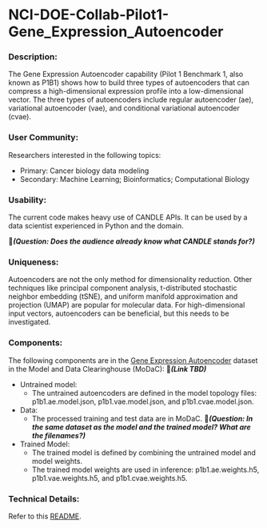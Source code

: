 # NCI-DOE-Collab-Pilot1-Gene_Expression_Autoencoder

### Description:
The Gene Expression Autoencoder capability (Pilot 1 Benchmark 1, also known as P1B1) shows how to build three types of autoencoders that can compress a high-dimensional expression profile into a low-dimensional vector. The three types of autoencoders include regular autoencoder (ae), variational autoencoder (vae), and conditional variational autoencoder (cvae).

### User Community:
Researchers interested in the following topics:
* Primary: Cancer biology data modeling
* Secondary: Machine Learning; Bioinformatics; Computational Biology

### Usability:	
The current code makes heavy use of CANDLE APIs. It can be used by a data scientist experienced in Python and the domain. 

&#x1F534;_**(Question: Does the audience already know what CANDLE stands for?)**_ 

### Uniqueness:	
Autoencoders are not the only method for dimensionality reduction. Other techniques like principal component analysis, t-distributed stochastic neighbor embedding (tSNE), and uniform manifold approximation and projection (UMAP) are popular for molecular data. For high-dimensional input vectors, autoencoders can be beneficial, but this needs to be investigated.

### Components:	
The following components are in the [Gene Expression Autoencoder](https://modac.cancer.gov/searchTab?dme_data_id=) dataset in the Model and Data Clearinghouse (MoDaC):
&#x1F534;_**(Link TBD)**_
* Untrained model: 
  * The untrained autoencoders are defined in the model topology files: p1b1.ae.model.json, p1b1.vae.model.json, and p1b1.cvae.model.json.
* Data:
  * The processed training and test data are in MoDaC. &#x1F534;_**(Question: In the same dataset as the model and the trained model? What are the filenames?)**_
* Trained Model:
  * The trained model is defined by combining the untrained model and model weights.
  * The trained model weights are used in inference: p1b1.ae.weights.h5, p1b1.vae.weights.h5, and p1b1.cvae.weights.h5.

### Technical Details:
Refer to this [README](./Pilot1/P1B1/README.md).
